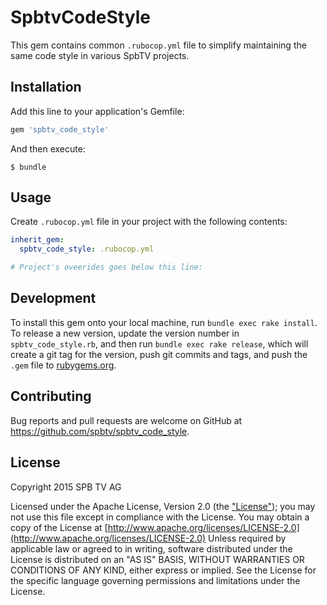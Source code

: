 # SpbtvCodeStyle

This gem contains common `.rubocop.yml` file to simplify maintaining the same code style in various SpbTV projects.

## Installation

Add this line to your application's Gemfile:

```ruby
gem 'spbtv_code_style'
```

And then execute:

    $ bundle

## Usage

Create `.rubocop.yml` file in your project with the following contents:

```yml
inherit_gem:
  spbtv_code_style: .rubocop.yml

# Project's oveerides goes below this line:
```



## Development

To install this gem onto your local machine, run `bundle exec rake install`. To release a new version,
update the version number in `spbtv_code_style.rb`, and then run `bundle exec rake release`, which will create a git
tag for the version, push git commits and tags, and push the `.gem` file to [rubygems.org](https://rubygems.org).

## Contributing

Bug reports and pull requests are welcome on GitHub at https://github.com/spbtv/spbtv_code_style.

## License

Copyright 2015 SPB TV AG

Licensed under the Apache License, Version 2.0 (the ["License"](LICENSE)); you may not use this file except in compliance with the License.
You may obtain a copy of the License at [http://www.apache.org/licenses/LICENSE-2.0](http://www.apache.org/licenses/LICENSE-2.0)
Unless required by applicable law or agreed to in writing, software distributed under the License is distributed on an "AS IS" BASIS, WITHOUT WARRANTIES OR CONDITIONS OF ANY KIND, either express or implied.
See the License for the specific language governing permissions and limitations under the License.
